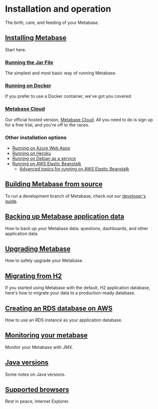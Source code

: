 # Installation and operation

The birth, care, and feeding of your Metabase.

## [Installing Metabase](./installing-metabase.md)

Start here.

### [Running the Jar File](running-the-metabase-jar-file.md)

The simplest and most basic way of running Metabase.

### [Running on Docker](running-metabase-on-docker.md)

If you prefer to use a Docker container, we've got you covered.

### [Metabase Cloud](/start/)

Our official hosted version, [Metabase Cloud](/start/). All you need to do is sign up for a free trial, and you're off to the races.

### Other installation options

- [Running on Azure Web Apps](running-metabase-on-azure.md)
- [Running on Heroku](running-metabase-on-heroku.md)
- [Running on Debian as a service](running-metabase-on-debian.md)
- [Running on AWS Elastic Beanstalk](running-metabase-on-elastic-beanstalk.md)
  - [Advanced topics for running on AWS Elastic Beanstalk](./advanced-topics-for-running-Metabase-in-AWS-ElasticBeanstalk.md)

## [Building Metabase from source](../developers-guide/start.md)

To run a development branch of Metabase, check out our [developer's guide](../developers-guide/start.md).

## [Backing up Metabase application data](./backing-up-metabase-application-data.md)

How to back up your Metabase data: questions, dashboards, and other application data.

## [Upgrading Metabase](upgrading-metabase.md)

How to safely upgrade your Metabase.

## [Migrating from H2](./migrating-from-h2.md)

If you started using Metabase with the default, H2 application database, here's how to migrate your data to a production-ready database.

## [Creating an RDS database on AWS](./creating-RDS-database-on-AWS.md)

How to use an RDS instance as your application database.

## [Monitoring your metabase](./monitoring-metabase.md)

Monitor your Metabase with JMX.

## [Java versions](./java-versions.md)

Some notes on Java versions.

## [Supported browsers](./supported-browsers.md)

Rest in peace, Internet Explorer.